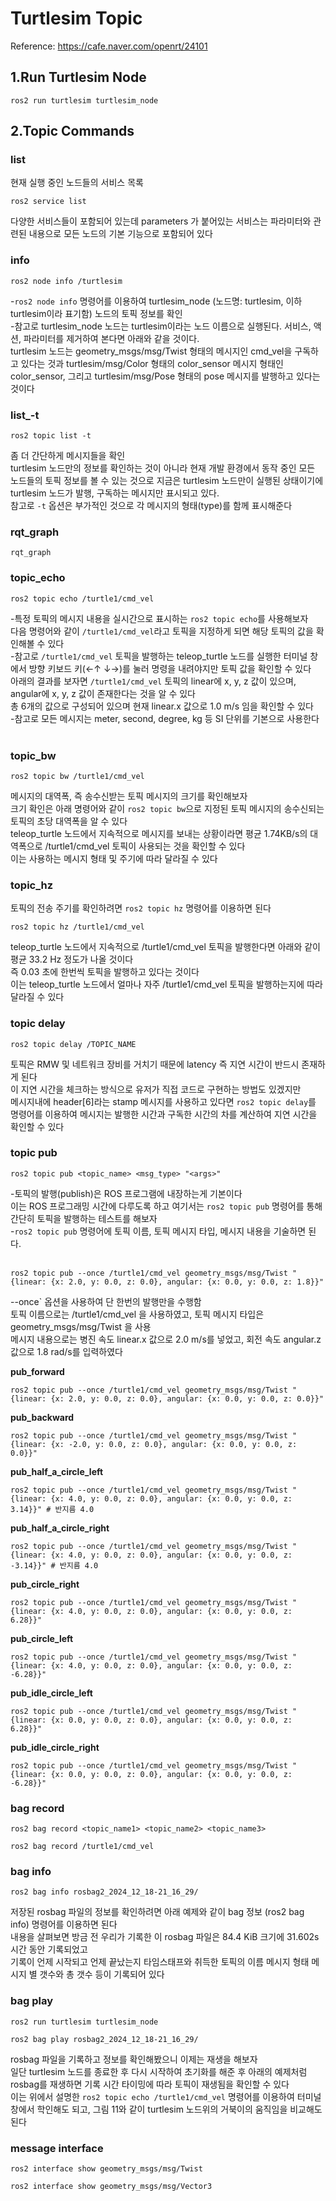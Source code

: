 # Turtlesim Topic
Reference: https://cafe.naver.com/openrt/24101 <br/>

## 1.Run Turtlesim Node
```
ros2 run turtlesim turtlesim_node
```

## 2.Topic Commands

### list
현재 실행 중인 노드들의 서비스 목록 <br/>
```
ros2 service list
```
다양한 서비스들이 포함되어 있는데 parameters 가 붙어있는 서비스는 파라미터와 관련된 내용으로 모든 노드의 기본 기능으로 포함되어 있다 <br/>

### info
```
ros2 node info /turtlesim
```
-`ros2 node info` 명령어를 이용하여 turtlesim_node (노드명: turtlesim, 이하 turtlesim이라 표기함) 노드의 토픽 정보를 확인 <br/>
-참고로 turtlesim_node 노드는 turtlesim이라는 노드 이름으로 실행된다. 서비스, 액션, 파라미터를 제거하여 본다면 아래와 같을 것이다. <br/>
turtlesim 노드는 geometry_msgs/msg/Twist 형태의 메시지인 cmd_vel을 구독하고 있다는 것과 turtlesim/msg/Color 형태의 color_sensor 메시지 형태인 color_sensor, 그리고 turtlesim/msg/Pose 형태의 pose 메시지를 발행하고 있다는 것이다 <br/>

### list_-t
```
ros2 topic list -t
```
좀 더 간단하게 메시지들을 확인 <br/>
turtlesim 노드만의 정보를 확인하는 것이 아니라 현재 개발 환경에서 동작 중인 모든 노드들의 토픽 정보를 볼 수 있는 것으로 지금은 turtlesim 노드만이 실행된 상태이기에 turtlesim 노드가 발행, 구독하는 메시지만 표시되고 있다. <br/>
참고로 `-t` 옵션은 부가적인 것으로 각 메시지의 형태(type)를 함께 표시해준다 <br/>

### rqt_graph
```
rqt_graph
```

### topic_echo
```
ros2 topic echo /turtle1/cmd_vel
```
-특정 토픽의 메시지 내용을 실시간으로 표시하는 `ros2 topic echo`를 사용해보자 <br/>
다음 명령어와 같이 `/turtle1/cmd_vel`라고 토픽을 지정하게 되면 해당 토픽의 값을 확인해볼 수 있다 <br/>
-참고로 `/turtle1/cmd_vel` 토픽을 발행하는 teleop_turtle 노드를 실행한 터미널 창에서 방향 키보드 키(←↑ ↓→)를 눌러 명령을 내려야지만 토픽 값을 확인할 수 있다 <br/>
아래의 결과를 보자면 `/turtle1/cmd_vel` 토픽의 linear에 x, y, z 값이 있으며, angular에 x, y, z 값이 존재한다는 것을 알 수 있다 <br/>
총 6개의 값으로 구성되어 있으며 현재 linear.x 값으로 1.0 m/s 임을 확인할 수 있다 <br/>
-참고로 모든 메시지는 meter, second, degree, kg 등 SI 단위를 기본으로 사용한다 <br/>
 <br/>
### topic_bw
```
ros2 topic bw /turtle1/cmd_vel
```
메시지의 대역폭, 즉 송수신받는 토픽 메시지의 크기를 확인해보자 <br/>
크기 확인은 아래 명령어와 같이 `ros2 topic bw`으로 지정된 토픽 메시지의 송수신되는 토픽의 초당 대역폭을 알 수 있다 <br/>
teleop_turtle 노드에서 지속적으로 메시지를 보내는 상황이라면 평균 1.74KB/s의 대역폭으로 /turtle1/cmd_vel 토픽이 사용되는 것을 확인할 수 있다 <br/>
이는 사용하는 메시지 형태 및 주기에 따라 달라질 수 있다 <br/>

### topic_hz
토픽의 전송 주기를 확인하려면 `ros2 topic hz` 명령어를 이용하면 된다 <br/>
```
ros2 topic hz /turtle1/cmd_vel
```
teleop_turtle 노드에서 지속적으로 /turtle1/cmd_vel 토픽을 발행한다면 아래와 같이 평균 33.2 Hz 정도가 나올 것이다 <br/>
즉 0.03 초에 한번씩 토픽을 발행하고 있다는 것이다 <br/>
이는 teleop_turtle 노드에서 얼마나 자주 /turtle1/cmd_vel 토픽을 발행하는지에 따라 달라질 수 있다 <br/>

### topic delay
```
ros2 topic delay /TOPIC_NAME
```
토픽은 RMW 및 네트워크 장비를 거치기 때문에 latency 즉 지연 시간이 반드시 존재하게 된다 <br/>
이 지연 시간을 체크하는 방식으로 유저가 직접 코드로 구현하는 방법도 있겠지만 <br/>
메시지내에 header[6]라는 stamp 메시지를 사용하고 있다면 `ros2 topic delay`를 명령어를 이용하여 메시지는 발행한 시간과 구독한 시간의 차를 계산하여 지연 시간을 확인할 수 있다 <br/>
### topic pub
```
ros2 topic pub <topic_name> <msg_type> "<args>"
```
-토픽의 발행(publish)은 ROS 프로그램에 내장하는게 기본이다 <br/>
이는 ROS 프로그래밍 시간에 다루도록 하고 여기서는 `ros2 topic pub` 명령어를 통해 간단히 토픽을 발행하는 테스트를 해보자 <br/>
-`ros2 topic pub` 명령어에 토픽 이름, 토픽 메시지 타입, 메시지 내용을 기술하면 된다. <br/>
<br/>
```
ros2 topic pub --once /turtle1/cmd_vel geometry_msgs/msg/Twist "{linear: {x: 2.0, y: 0.0, z: 0.0}, angular: {x: 0.0, y: 0.0, z: 1.8}}"
```
--once` 옵션을 사용하여 단 한번의 발행만을 수행함 <br/>
토픽 이름으로는 /turtle1/cmd_vel 을 사용하였고, 토픽 메시지 타입은 geometry_msgs/msg/Twist 을 사용 <br/>
메시지 내용으로는 병진 속도 linear.x 값으로 2.0 m/s를 넣었고, 회전 속도 angular.z 값으로 1.8 rad/s를 입력하였다 <br/>

**pub_forward** <br/>
```
ros2 topic pub --once /turtle1/cmd_vel geometry_msgs/msg/Twist "{linear: {x: 2.0, y: 0.0, z: 0.0}, angular: {x: 0.0, y: 0.0, z: 0.0}}"
```
**pub_backward** <br/>
```
ros2 topic pub --once /turtle1/cmd_vel geometry_msgs/msg/Twist "{linear: {x: -2.0, y: 0.0, z: 0.0}, angular: {x: 0.0, y: 0.0, z: 0.0}}"
```
**pub_half_a_circle_left** <br/>
```
ros2 topic pub --once /turtle1/cmd_vel geometry_msgs/msg/Twist "{linear: {x: 4.0, y: 0.0, z: 0.0}, angular: {x: 0.0, y: 0.0, z: 3.14}}" # 반지름 4.0
```
**pub_half_a_circle_right** <br/>
```
ros2 topic pub --once /turtle1/cmd_vel geometry_msgs/msg/Twist "{linear: {x: 4.0, y: 0.0, z: 0.0}, angular: {x: 0.0, y: 0.0, z: -3.14}}" # 반지름 4.0
```
**pub_circle_right** <br/>
```
ros2 topic pub --once /turtle1/cmd_vel geometry_msgs/msg/Twist "{linear: {x: 4.0, y: 0.0, z: 0.0}, angular: {x: 0.0, y: 0.0, z: 6.28}}"
```
**pub_circle_left** <br/>
```
ros2 topic pub --once /turtle1/cmd_vel geometry_msgs/msg/Twist "{linear: {x: 4.0, y: 0.0, z: 0.0}, angular: {x: 0.0, y: 0.0, z: -6.28}}" 
```
**pub_idle_circle_left** <br/>
```
ros2 topic pub --once /turtle1/cmd_vel geometry_msgs/msg/Twist "{linear: {x: 0.0, y: 0.0, z: 0.0}, angular: {x: 0.0, y: 0.0, z: 6.28}}"
```

**pub_idle_circle_right** <br/>
```
ros2 topic pub --once /turtle1/cmd_vel geometry_msgs/msg/Twist "{linear: {x: 0.0, y: 0.0, z: 0.0}, angular: {x: 0.0, y: 0.0, z: -6.28}}"
```

### bag record
```
ros2 bag record <topic_name1> <topic_name2> <topic_name3>

ros2 bag record /turtle1/cmd_vel
```

### bag info
```
ros2 bag info rosbag2_2024_12_18-21_16_29/
```
저장된 rosbag 파일의 정보를 확인하려면 아래 예제와 같이 bag 정보 (ros2 bag info) 명령어를 이용하면 된다 <br/>
내용을 살펴보면 방금 전 우리가 기록한 이 rosbag 파일은 84.4 KiB 크기에 31.602s 시간 동안 기록되었고 <br/>
기록이 언제 시작되고 언제 끝났는지 타임스태프와 취득한 토픽의 이름 메시지 형태 메시지 별 갯수와 총 갯수 등이 기록되어 있다 <br/>


### bag play
```
ros2 run turtlesim turtlesim_node

ros2 bag play rosbag2_2024_12_18-21_16_29/
```
rosbag 파일을 기록하고 정보를 확인해봤으니 이제는 재생을 해보자 <br/>
일단 turtlesim 노드를 종료한 후 다시 시작하여 초기화를 해준 후 아래의 예제처럼 rosbag를 재생하면 기록 시간 타이밍에 따라 토픽이 재생됨을 확인할 수 있다 <br/>
이는 위에서 설명한 `ros2 topic echo /turtle1/cmd_vel` 명령어를 이용하여 터미널 창에서 학인해도 되고, 그림 11와 같이 turtlesim 노드위의 거북이의 움직임을 비교해도 된다 <br/>

### message interface
```
ros2 interface show geometry_msgs/msg/Twist

ros2 interface show geometry_msgs/msg/Vector3
```